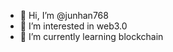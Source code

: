 - 👋 Hi, I’m @junhan768
- 👀 I’m interested in web3.0
- 🌱 I’m currently learning blockchain


<!---
junhan768/junhan768 is a ✨ special ✨ repository because its `README.md` (this file) appears on your GitHub profile.
You can click the Preview link to take a look at your changes.
--->
